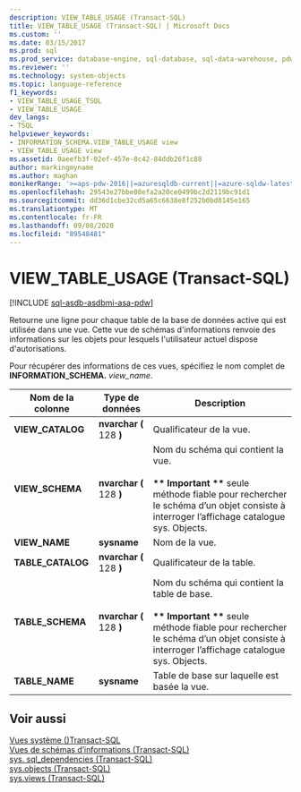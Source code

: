 ```yaml
---
description: VIEW_TABLE_USAGE (Transact-SQL)
title: VIEW_TABLE_USAGE (Transact-SQL) | Microsoft Docs
ms.custom: ''
ms.date: 03/15/2017
ms.prod: sql
ms.prod_service: database-engine, sql-database, sql-data-warehouse, pdw
ms.reviewer: ''
ms.technology: system-objects
ms.topic: language-reference
f1_keywords:
- VIEW_TABLE_USAGE_TSQL
- VIEW_TABLE_USAGE
dev_langs:
- TSQL
helpviewer_keywords:
- INFORMATION_SCHEMA.VIEW_TABLE_USAGE view
- VIEW_TABLE_USAGE view
ms.assetid: 0aeefb3f-02ef-457e-8c42-84ddb26f1c88
author: markingmyname
ms.author: maghan
monikerRange: '>=aps-pdw-2016||=azuresqldb-current||=azure-sqldw-latest||>=sql-server-2016||=sqlallproducts-allversions||>=sql-server-linux-2017||=azuresqldb-mi-current'
ms.openlocfilehash: 29543e27bbe08efa2a20ce0499bc2d2119bc91d1
ms.sourcegitcommit: dd36d1cbe32cd5a65c6638e8f252b0bd8145e165
ms.translationtype: MT
ms.contentlocale: fr-FR
ms.lasthandoff: 09/08/2020
ms.locfileid: "89548481"
---
```

# <a name="view_table_usage-transact-sql"></a>VIEW_TABLE_USAGE (Transact-SQL)
[!INCLUDE [sql-asdb-asdbmi-asa-pdw](../../includes/applies-to-version/sql-asdb-asdbmi-asa-pdw.md)]

  Retourne une ligne pour chaque table de la base de données active qui est utilisée dans une vue. Cette vue de schémas d'informations renvoie des informations sur les objets pour lesquels l'utilisateur actuel dispose d'autorisations.  
  
 Pour récupérer des informations de ces vues, spécifiez le nom complet de **INFORMATION_SCHEMA.** _view_name_.  
  
|Nom de la colonne|Type de données|Description|  
|-----------------|---------------|-----------------|  
|**VIEW_CATALOG**|**nvarchar (** 128 **)**|Qualificateur de la vue.|  
|**VIEW_SCHEMA**|**nvarchar (** 128 **)**|Nom du schéma qui contient la vue.<br /><br /> **&#42;&#42; Important &#42;&#42;**  seule méthode fiable pour rechercher le schéma d’un objet consiste à interroger l’affichage catalogue sys. Objects.|  
|**VIEW_NAME**|**sysname**|Nom de la vue.|  
|**TABLE_CATALOG**|**nvarchar (** 128 **)**|Qualificateur de la table.|  
|**TABLE_SCHEMA**|**nvarchar (** 128 **)**|Nom du schéma qui contient la table de base.<br /><br /> **&#42;&#42; Important &#42;&#42;**  seule méthode fiable pour rechercher le schéma d’un objet consiste à interroger l’affichage catalogue sys. Objects.|  
|**TABLE_NAME**|**sysname**|Table de base sur laquelle est basée la vue.|  
  
## <a name="see-also"></a>Voir aussi  
 [Vues système &#40;&#41;Transact-SQL ](https://msdn.microsoft.com/library/35a6161d-7f43-4e00-bcd3-3091f2015e90)   
 [Vues de schémas d’informations &#40;Transact-SQL&#41;](~/relational-databases/system-information-schema-views/system-information-schema-views-transact-sql.md)   
 [sys. sql_dependencies &#40;Transact-SQL&#41;](../../relational-databases/system-catalog-views/sys-sql-dependencies-transact-sql.md)   
 [sys.objects &#40;Transact-SQL&#41;](../../relational-databases/system-catalog-views/sys-objects-transact-sql.md)   
 [sys.views &#40;Transact-SQL&#41;](../../relational-databases/system-catalog-views/sys-views-transact-sql.md)  
  
  
